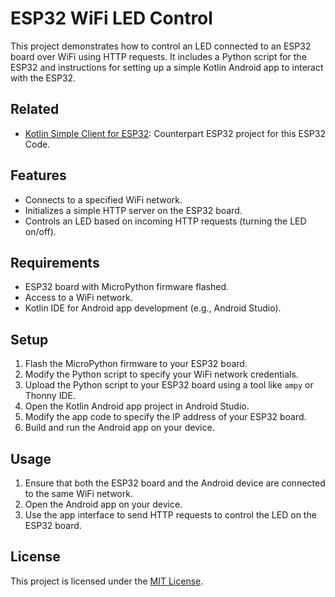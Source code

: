 # ESP32 WiFi LED Control

This project demonstrates how to control an LED connected to an ESP32 board over WiFi using HTTP requests. It includes a Python script for the ESP32 and instructions for setting up a simple Kotlin Android app to interact with the ESP32.

## Related
- [Kotlin Simple Client for ESP32]([https://github.com/Cabzla/ESP32-Simple-Com-for-Android](https://github.com/Cabzla/AndroidClientESP32)): Counterpart ESP32 project for this ESP32 Code.

## Features

- Connects to a specified WiFi network.
- Initializes a simple HTTP server on the ESP32 board.
- Controls an LED based on incoming HTTP requests (turning the LED on/off).

## Requirements

- ESP32 board with MicroPython firmware flashed.
- Access to a WiFi network.
- Kotlin IDE for Android app development (e.g., Android Studio).

## Setup

1. Flash the MicroPython firmware to your ESP32 board.
2. Modify the Python script to specify your WiFi network credentials.
3. Upload the Python script to your ESP32 board using a tool like `ampy` or Thonny IDE.
4. Open the Kotlin Android app project in Android Studio.
5. Modify the app code to specify the IP address of your ESP32 board.
6. Build and run the Android app on your device.

## Usage

1. Ensure that both the ESP32 board and the Android device are connected to the same WiFi network.
2. Open the Android app on your device.
3. Use the app interface to send HTTP requests to control the LED on the ESP32 board.

## License

This project is licensed under the [MIT License](LICENSE).
